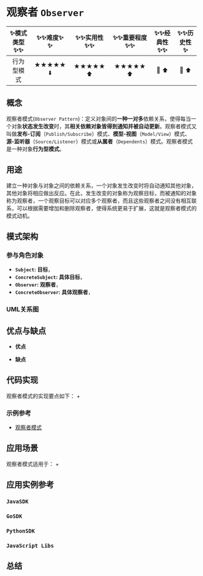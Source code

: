 # 观察者 `Observer`

| :sparkles:模式类型:sparkles::sparkles:|:sparkles::sparkles:难度:sparkles:  :sparkles: | :sparkles::sparkles:实用性:sparkles::sparkles: | :sparkles::sparkles:重要程度:sparkles::sparkles: |  :sparkles::sparkles:经典性:sparkles::sparkles: | :sparkles::sparkles:历史性:sparkles: |
| :----------------------------------------: | :-----------------------------------------------: | :-------------------------------------------------: | :----------------------------------------------------: | :--------------------------------------------------: | :--------------------------------------: |
|                  行为型模式                          |                ★★★★★ :arrow_down:                 |                  ★★★★★ :arrow_up:                   |                    ★★★★★ :arrow_up:                    |              :green_heart:  :arrow_up:               |        :green_heart:  :arrow_up:         |

## 概念
观察者模式(`Observer Pattern`)：定义对象间的**一种一对多**依赖关系，使得每当一个对象**状态发生改变**时，其**相关依赖对象皆得到通知并被自动更新**。观察者模式又叫做**发布-订阅**（`Publish/Subscribe`）模式、**模型-视图**（`Model/View`）模式、**源-监听器**（`Source/Listener`）模式或**从属者**（`Dependents`）模式。观察者模式是一种对象**行为型模式**。

## 用途
建立一种对象与对象之间的依赖关系，一个对象发生改变时将自动通知其他对象，其他对象将相应做出反应。在此，发生改变的对象称为观察目标，而被通知的对象称为观察者，一个观察目标可以对应多个观察者，而且这些观察者之间没有相互联系，可以根据需要增加和删除观察者，使得系统更易于扩展，这就是观察者模式的模式动机。

## 模式架构



### 参与角色对象
+ **`Subject`: 目标**，
+ **`ConcreteSubject`: 具体目标**，
+ **`Observer`: 观察者**，
+ **`ConcreteObserver`: 具体观察者**，


### UML关系图



## 优点与缺点
+ **优点**

+ **缺点**


## 代码实现
观察者模式的实现要点如下：
+

### 示例参考
+ [观察者模式](./java/io/github/hooj0/observer)

## 应用场景
观察者模式适用于：
+

## 应用实例参考

### `JavaSDK` 

### `GoSDK`

### `PythonSDK`

### `JavaScript Libs`


## 总结